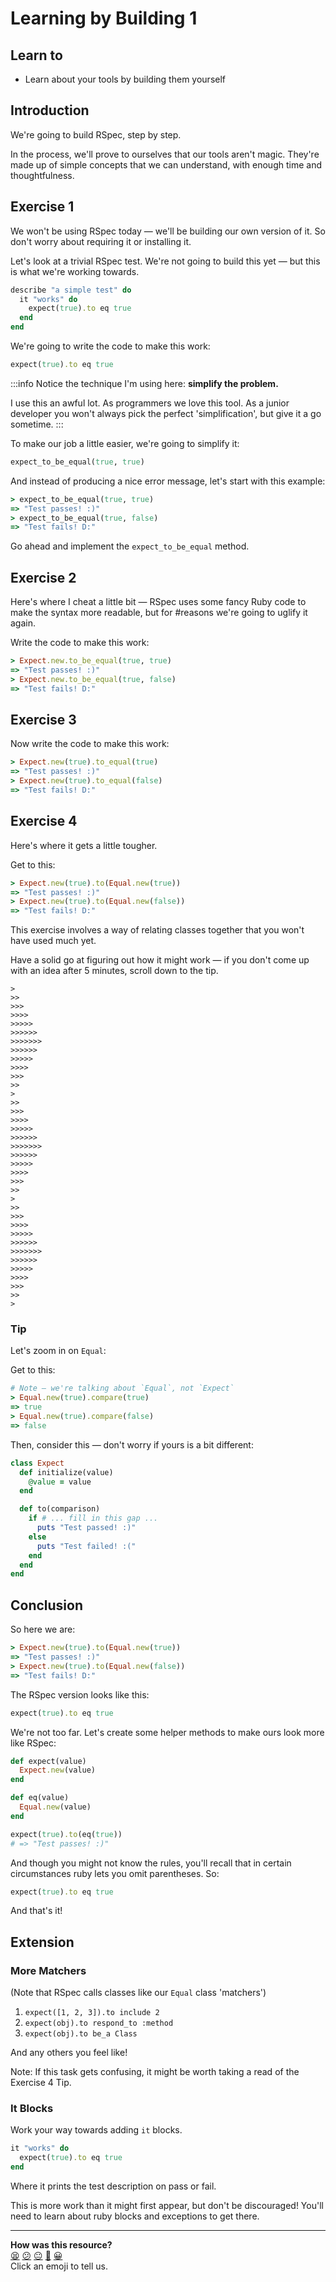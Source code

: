 Learning by Building 1
======================

## Learn to

* Learn about your tools by building them yourself

## Introduction

We're going to build RSpec, step by step.

In the process, we'll prove to ourselves that our tools aren't magic. They're made up of simple concepts that we can understand, with enough time and thoughtfulness.


## Exercise 1

We won't be using RSpec today — we'll be building our own version of it. So don't worry about requiring it or installing it.

Let's look at a trivial RSpec test. We're not going to build this yet — but this is what we're working towards.

```ruby
describe "a simple test" do
  it "works" do
    expect(true).to eq true
  end
end
```

We're going to write the code to make this work:

```ruby
expect(true).to eq true
```

:::info
Notice the technique I'm using here: **simplify the problem.**

I use this an awful lot. As programmers we love this tool. As a junior developer you won't always pick the perfect 'simplification', but give it a go sometime.
:::

To make our job a little easier, we're going to simplify it:

```ruby
expect_to_be_equal(true, true)
```

And instead of producing a nice error message, let's start with this example:

```ruby
> expect_to_be_equal(true, true)
=> "Test passes! :)"
> expect_to_be_equal(true, false)
=> "Test fails! D:"
```

Go ahead and implement the `expect_to_be_equal` method.

## Exercise 2

Here's where I cheat a little bit — RSpec uses some fancy Ruby code to make the syntax more readable, but for #reasons we're going to uglify it again.

Write the code to make this work:

```ruby
> Expect.new.to_be_equal(true, true)
=> "Test passes! :)"
> Expect.new.to_be_equal(true, false)
=> "Test fails! D:"
```

## Exercise 3

Now write the code to make this work:

```ruby
> Expect.new(true).to_equal(true)
=> "Test passes! :)"
> Expect.new(true).to_equal(false)
=> "Test fails! D:"
```

## Exercise 4

Here's where it gets a little tougher.

Get to this:

```ruby
> Expect.new(true).to(Equal.new(true))
=> "Test passes! :)"
> Expect.new(true).to(Equal.new(false))
=> "Test fails! D:"
```

This exercise involves a way of relating classes together that you won't have used much yet.

Have a solid go at figuring out how it might work — if you don't come up with an idea after 5 minutes, scroll down to the tip.

```
>
>>
>>>
>>>>
>>>>>
>>>>>>
>>>>>>>
>>>>>>
>>>>>
>>>>
>>>
>>
>
>>
>>>
>>>>
>>>>>
>>>>>>
>>>>>>>
>>>>>>
>>>>>
>>>>
>>>
>>
>
>>
>>>
>>>>
>>>>>
>>>>>>
>>>>>>>
>>>>>>
>>>>>
>>>>
>>>
>>
>
```

### Tip

Let's zoom in on `Equal`:

Get to this:

```ruby
# Note — we're talking about `Equal`, not `Expect`
> Equal.new(true).compare(true)
=> true
> Equal.new(true).compare(false)
=> false
```

Then, consider this — don't worry if yours is a bit different:

```ruby
class Expect
  def initialize(value)
    @value = value
  end

  def to(comparison)
    if # ... fill in this gap ...
      puts "Test passed! :)"
    else
      puts "Test failed! :("
    end
  end
end
```

## Conclusion

So here we are:

```ruby
> Expect.new(true).to(Equal.new(true))
=> "Test passes! :)"
> Expect.new(true).to(Equal.new(false))
=> "Test fails! D:"
```

The RSpec version looks like this:

```ruby
expect(true).to eq true
```

We're not too far. Let's create some helper methods to make ours look more like RSpec:

```ruby
def expect(value)
  Expect.new(value)
end

def eq(value)
  Equal.new(value)
end

expect(true).to(eq(true))
# => "Test passes! :)"
```

And though you might not know the rules, you'll recall that in certain circumstances ruby lets you omit parentheses. So:

```ruby
expect(true).to eq true
```

And that's it!

## Extension

### More Matchers

(Note that RSpec calls classes like our `Equal` class 'matchers')

1. `expect([1, 2, 3]).to include 2`
2. `expect(obj).to respond_to :method`
3. `expect(obj).to be_a Class`

And any others you feel like!

Note: If this task gets confusing, it might be worth taking a read of the Exercise 4 Tip.

### It Blocks

Work your way towards adding `it` blocks.

```ruby
it "works" do
  expect(true).to eq true
end
```

Where it prints the test description on pass or fail.

This is more work than it might first appear, but don't be discouraged! You'll need to learn about ruby blocks and exceptions to get there.

<!-- BEGIN GENERATED SECTION DO NOT EDIT -->

---

**How was this resource?**  
[😫](https://airtable.com/shrUJ3t7KLMqVRFKR?prefill_Repository=skills-workshops&prefill_File=practicals/adventures/learning_by_building_rspec.md&prefill_Sentiment=😫) [😕](https://airtable.com/shrUJ3t7KLMqVRFKR?prefill_Repository=skills-workshops&prefill_File=practicals/adventures/learning_by_building_rspec.md&prefill_Sentiment=😕) [😐](https://airtable.com/shrUJ3t7KLMqVRFKR?prefill_Repository=skills-workshops&prefill_File=practicals/adventures/learning_by_building_rspec.md&prefill_Sentiment=😐) [🙂](https://airtable.com/shrUJ3t7KLMqVRFKR?prefill_Repository=skills-workshops&prefill_File=practicals/adventures/learning_by_building_rspec.md&prefill_Sentiment=🙂) [😀](https://airtable.com/shrUJ3t7KLMqVRFKR?prefill_Repository=skills-workshops&prefill_File=practicals/adventures/learning_by_building_rspec.md&prefill_Sentiment=😀)  
Click an emoji to tell us.

<!-- END GENERATED SECTION DO NOT EDIT -->
